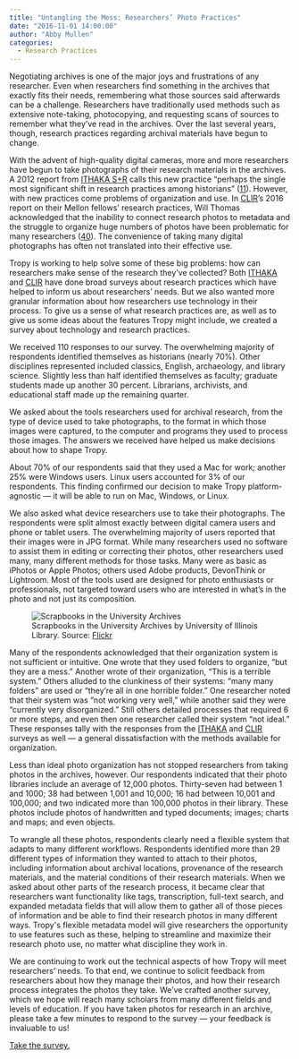 ```yaml
---
title: "Untangling the Mess: Researchers’ Photo Practices"
date: "2016-11-01 14:00:00"
author: "Abby Mullen"
categories:
  - Research Practices
---
```


Negotiating archives is one of the major joys and frustrations of any researcher. Even when researchers find something in the archives that exactly fits their needs, remembering what those sources said afterwards can be a challenge. Researchers have traditionally used methods such as extensive note-taking, photocopying, and requesting scans of sources to remember what they’ve read in the archives. Over the last several years, though, research practices regarding archival materials have begun to change.


With the advent of high-quality digital cameras, more and more researchers have begun to take photographs of their research materials in the archives. A 2012 report from [ITHAKA S+R](http://www.sr.ithaka.org/) calls this new practice “perhaps the single most significant shift in research practices among historians” ([11](http://www.sr.ithaka.org/wp-content/uploads/2015/08/supporting-the-changing-research-practices-of-historians.pdf)). However, with new practices come problems of organization and use. In [CLIR](https://www.clir.org/)’s 2016 report on their Mellon fellows’ research practices, Will Thomas acknowledged that the inability to connect research photos to metadata and the struggle to organize huge numbers of photos have been problematic for many researchers ([40](https://www.clir.org/pubs/reports/pub170/pub170)). The convenience of taking many digital photographs has often not translated into their effective use.


Tropy is working to help solve some of these big problems: how can researchers make sense of the research they’ve collected? Both [ITHAKA](http://www.sr.ithaka.org/) and [CLIR](https://www.clir.org/) have done broad surveys about research practices which have helped to inform us about researchers’ needs. But we also wanted more granular information about how researchers use technology in their process. To give us a sense of what research practices are, as well as to give us some ideas about the features Tropy might include, we created a survey about technology and research practices.


We received 110 responses to our survey. The overwhelming majority of respondents identified themselves as historians (nearly 70%). Other disciplines represented included classics, English, archaeology, and library science. Slightly less than half identified themselves as faculty; graduate students made up another 30 percent. Librarians, archivists, and educational staff made up the remaining quarter.


We asked about the tools researchers used for archival research, from the type of device used to take photographs, to the format in which those images were captured, to the computer and programs they used to process those images. The answers we received have helped us make decisions about how to shape Tropy.


About 70% of our respondents said that they used a Mac for work; another 25% were Windows users. Linux users accounted for 3% of our respondents. This finding confirmed our decision to make Tropy platform-agnostic — it will be able to run on Mac, Windows, or Linux.


We also asked what device researchers use to take their photographs. The respondents were split almost exactly between digital camera users and phone or tablet users. The overwhelming majority of users reported that their images were in JPG format. While many researchers used no software to assist them in editing or correcting their photos, other researchers used many, many different methods for those tasks. Many were as basic as iPhotos or Apple Photos; others used Adobe products, DevonThink or Lightroom.  Most of the tools used are designed for photo enthusiasts or professionals, not targeted toward users who are interested in what’s in the photo and not just its composition.

<figure><img src="https://c2.staticflickr.com/8/7348/11072211465_247daa3441_b.jpg" alt="Scrapbooks in the University Archives"><figcaption>Scrapbooks in the University Archives by University of Illinois Library. Source: <a href="https://www.flickr.com/photos/illinoislibrary/11072211465">Flickr</a></figcaption></figure>

Many of the respondents acknowledged that their organization system is not sufficient or intuitive. One wrote that they used folders to organize, “but they are a mess.” Another wrote of their organization, “This is a terrible system.” Others alluded to the clunkiness of their systems: “many many folders” are used or “they’re all in one horrible folder.” One researcher noted that their system was “not working very well,” while another said they were “currently very disorganized.” Still others detailed processes that required 6 or more steps, and even then one researcher called their system “not ideal.” These responses tally with the responses from the [ITHAKA](http://www.sr.ithaka.org/) and [CLIR](https://www.clir.org/) surveys as well — a general dissatisfaction with the methods available for organization.


Less than ideal photo organization has not stopped researchers from taking photos in the archives, however. Our respondents indicated that their photo libraries include an average of 12,000 photos. Thirty-seven had between 1 and 1000; 38 had between 1,001 and 10,000; 16 had between 10,001 and 100,000; and two indicated more than 100,000 photos in their library. These photos include photos of handwritten and typed documents; images; charts and maps; and even objects.


To wrangle all these photos, respondents clearly need a flexible system that adapts to many different workflows. Respondents identified more than 29 different types of information they wanted to attach to their photos, including information about archival locations, provenance of the research materials, and the material conditions of their research materials. When we asked about other parts of the research process, it became clear that researchers want functionality like tags, transcription, full-text search, and expanded metadata fields that will allow them to gather all of those pieces of information and be able to find their research photos in many different ways. Tropy's flexible metadata model will give researchers the opportunity to use features such as these, helping to streamline and maximize their research photo use, no matter what discipline they work in.


We are continuing to work out the technical aspects of how Tropy will meet researchers’ needs. To that end, we continue to solicit feedback from researchers about how they manage their photos, and how their research process integrates the photos they take. We’ve crafted another survey, which we hope will reach many scholars from many different fields and levels of education. If you have taken photos for research in an archive, please take a few minutes to respond to the survey — your feedback is invaluable to us!

[Take the survey.](https://docs.google.com/forms/d/e/1FAIpQLSejwocwfZFhdsZLjrRMIprnPjD33jTeea6y9U2spXX8buza4A/viewform)






